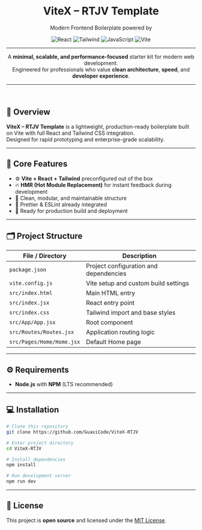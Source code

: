 <div align="center">

# **ViteX – RTJV Template**

Modern Frontend Boilerplate powered by

![React](https://img.shields.io/badge/React-20232A?style=for-the-badge&logo=react&logoColor=61DAFB)
![Tailwind](https://img.shields.io/badge/Tailwind_CSS-38B2AC?style=for-the-badge&logo=tailwind-css&logoColor=white)
![JavaScript](https://img.shields.io/badge/JavaScript-F7DF1E?style=for-the-badge&logo=javascript&logoColor=black)
![Vite](https://img.shields.io/badge/Vite-646CFF?style=for-the-badge&logo=Vite&logoColor=white)

---

A **minimal, scalable, and performance-focused** starter kit for modern web development.  
Engineered for professionals who value **clean architecture**, **speed**, and **developer experience**.

</div>

---

<br>

## 📘 Overview

**ViteX – RTJV Template** is a lightweight, production-ready boilerplate built on Vite with full React and Tailwind CSS integration.  
Designed for rapid prototyping and enterprise-grade scalability.

---

## 🧩 Core Features

- ⚙️ **Vite + React + Tailwind** preconfigured out of the box
- 🔥 **HMR (Hot Module Replacement)** for instant feedback during development
- 🧠 Clean, modular, and maintainable structure
- 💅 Prettier & ESLint already integrated
- 🚀 Ready for production build and deployment

---

## 🗂️ Project Structure

| File / Directory          | Description                            |
| ------------------------- | -------------------------------------- |
| `package.json`            | Project configuration and dependencies |
| `vite.config.js`          | Vite setup and custom build settings   |
| `src/index.html`          | Main HTML entry                        |
| `src/index.jsx`           | React entry point                      |
| `src/index.css`           | Tailwind import and base styles        |
| `src/App/App.jsx`         | Root component                         |
| `src/Routes/Routes.jsx`   | Application routing logic              |
| `src/Pages/Home/Home.jsx` | Default Home page                      |

---

## ⚙️ Requirements

- **Node.js** with **NPM** (LTS recommended)

---

## 💻 Installation

```bash
# Clone this repository
git clone https://github.com/GuaxiCode/ViteX-RTJV

# Enter project directory
cd ViteX-RTJV

# Install dependencies
npm install

# Run development server
npm run dev
```

---

## 📄 License

This project is **open source** and licensed under the [MIT License](LICENSE).
